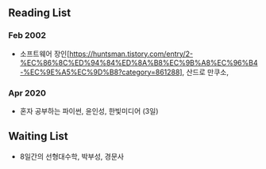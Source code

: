 ## Reading List

### Feb 2002
* 소프트웨어 장인[https://huntsman.tistory.com/entry/2-%EC%86%8C%ED%94%84%ED%8A%B8%EC%9B%A8%EC%96%B4-%EC%9E%A5%EC%9D%B8?category=861288], 산드로 만쿠소, 

### Apr 2020

* 혼자 공부하는 파이썬, 윤인성, 한빛미디어 (3일) 


  
  
## Waiting List

* 8일간의 선형대수학, 박부성, 경문사
